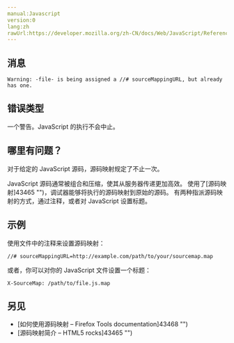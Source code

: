```yaml
---
manual:Javascript
version:0
lang:zh
rawUrl:https://developer.mozilla.org/zh-CN/docs/Web/JavaScript/Reference/Errors/Already_has_pragma
---
```






## 消息<a name="消息"></a>

```
Warning: -file- is being assigned a //# sourceMappingURL, but already has one.
```

## 错误类型<a name="错误类型"></a>


一个警告。JavaScript 的执行不会中止。


## 哪里有问题？<a name="哪里有问题？"></a>


对于给定的 JavaScript 源码，源码映射规定了不止一次。



JavaScript 源码通常被组合和压缩，使其从服务器传递更加高效。 使用了[源码映射]43465 "")，调试器能够将执行的源码映射到原始的源码。 有两种指派源码映射的方式，通过注释，或者对 JavaScript 设置标题。


## 示例<a name="示例"></a>


使用文件中的注释来设置源码映射：


```
//# sourceMappingURL=http://example.com/path/to/your/sourcemap.map
```


或者，你可以对你的 JavaScript 文件设置一个标题：


```
X-SourceMap: /path/to/file.js.map
```

## 另见<a name="另见"></a>

* [如何使用源码映射 – Firefox Tools documentation]43468 "")
* [源码映射简介 – HTML5 rocks]43465 "")



